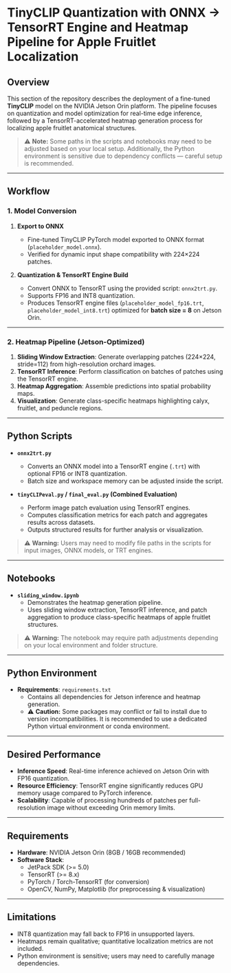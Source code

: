 # TinyCLIP Quantization with ONNX → TensorRT Engine and Heatmap Pipeline for Apple Fruitlet Localization  

## Overview  
This section of the repository describes the deployment of a fine-tuned **TinyCLIP** model on the NVIDIA Jetson Orin platform. The pipeline focuses on quantization and model optimization for real-time edge inference, followed by a TensorRT-accelerated heatmap generation process for localizing apple fruitlet anatomical structures.  

> ⚠️ **Note:** Some paths in the scripts and notebooks may need to be adjusted based on your local setup. Additionally, the Python environment is sensitive due to dependency conflicts — careful setup is recommended.

---

## Workflow  

### 1. Model Conversion  
1. **Export to ONNX**  
   - Fine-tuned TinyCLIP PyTorch model exported to ONNX format (`placeholder_model.onnx`).  
   - Verified for dynamic input shape compatibility with 224×224 patches.  

2. **Quantization & TensorRT Engine Build**  
   - Convert ONNX to TensorRT using the provided script: `onnx2trt.py`.  
   - Supports FP16 and INT8 quantization.  
   - Produces TensorRT engine files (`placeholder_model_fp16.trt`, `placeholder_model_int8.trt`) optimized for **batch size = 8** on Jetson Orin.  

---

### 2. Heatmap Pipeline (Jetson-Optimized)  
1. **Sliding Window Extraction**: Generate overlapping patches (224×224, stride=112) from high-resolution orchard images.  
2. **TensorRT Inference**: Perform classification on batches of patches using the TensorRT engine.  
3. **Heatmap Aggregation**: Assemble predictions into spatial probability maps.  
4. **Visualization**: Generate class-specific heatmaps highlighting calyx, fruitlet, and peduncle regions.  

---

## Python Scripts  

- **`onnx2trt.py`**  
  - Converts an ONNX model into a TensorRT engine (`.trt`) with optional FP16 or INT8 quantization.  
  - Batch size and workspace memory can be adjusted inside the script.  

- **`tinyCLIPeval.py` / `final_eval.py` (Combined Evaluation)**  
  - Perform image patch evaluation using TensorRT engines.  
  - Computes classification metrics for each patch and aggregates results across datasets.  
  - Outputs structured results for further analysis or visualization.  

> ⚠️ **Warning:** Users may need to modify file paths in the scripts for input images, ONNX models, or TRT engines.  

---

## Notebooks  

- **`sliding_window.ipynb`**  
  - Demonstrates the heatmap generation pipeline.  
  - Uses sliding window extraction, TensorRT inference, and patch aggregation to produce class-specific heatmaps of apple fruitlet structures.  

> ⚠️ **Warning:** The notebook may require path adjustments depending on your local environment and folder structure.  

---

## Python Environment  

- **Requirements**: `requirements.txt`  
  - Contains all dependencies for Jetson inference and heatmap generation.  
  - ⚠️ **Caution:** Some packages may conflict or fail to install due to version incompatibilities. It is recommended to use a dedicated Python virtual environment or conda environment.  

---

## Desired Performance  
- **Inference Speed**: Real-time inference achieved on Jetson Orin with FP16 quantization.  
- **Resource Efficiency**: TensorRT engine significantly reduces GPU memory usage compared to PyTorch inference.  
- **Scalability**: Capable of processing hundreds of patches per full-resolution image without exceeding Orin memory limits.  

---

## Requirements  
- **Hardware**: NVIDIA Jetson Orin (8GB / 16GB recommended)  
- **Software Stack**:  
  - JetPack SDK (>= 5.0)  
  - TensorRT (>= 8.x)  
  - PyTorch / Torch-TensorRT (for conversion)  
  - OpenCV, NumPy, Matplotlib (for preprocessing & visualization)  

---

## Limitations  
- INT8 quantization may fall back to FP16 in unsupported layers.  
- Heatmaps remain qualitative; quantitative localization metrics are not included.  
- Python environment is sensitive; users may need to carefully manage dependencies.  

